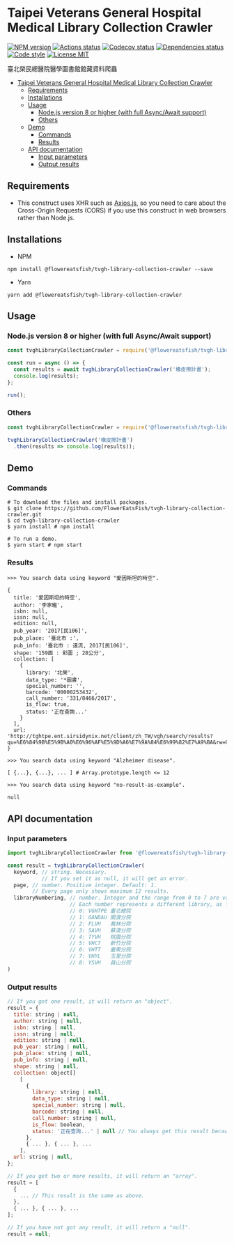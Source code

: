 # Taipei Veterans General Hospital Medical Library Collection Crawler

[![NPM version](https://img.shields.io/npm/v/@flowereatsfish/tvgh-library-collection-crawler.svg)](https://www.npmjs.com/package/@flowereatsfish/tvgh-library-collection-crawler)
[![Actions status](https://github.com/FlowerEatsFish/tvgh-library-collection-crawler/workflows/build/badge.svg?branch=master)](https://github.com/FlowerEatsFish/tvgh-library-collection-crawler/actions)
[![Codecov status](https://codecov.io/gh/FlowerEatsFish/tvgh-library-collection-crawler/branch/master/graph/badge.svg)](https://codecov.io/gh/FlowerEatsFish/tvgh-library-collection-crawler/commits)
[![Dependencies status](https://github.com/FlowerEatsFish/tvgh-library-collection-crawler/workflows/dependencies-status/badge.svg?branch=master)](https://github.com/FlowerEatsFish/tvgh-library-collection-crawler/actions)
[![Code style](https://img.shields.io/badge/code_style-prettier-ff69b4.svg)](https://prettier.io/)
[![License MIT](https://img.shields.io/badge/license-MIT-blue.svg)](https://opensource.org/licenses/MIT)

臺北榮民總醫院醫學圖書館館藏資料爬蟲

- [Taipei Veterans General Hospital Medical Library Collection Crawler](#Unofficial-Taipei-Veterans-General-Hospital-Medical-Library-Collection-Crawler)
  - [Requirements](#Requirements)
  - [Installations](#Installations)
  - [Usage](#Usage)
    - [Node.js version 8 or higher (with full Async/Await support)](#Nodejs-version-8-or-higher-with-full-AsyncAwait-support)
    - [Others](#Others)
  - [Demo](#Demo)
    - [Commands](#Commands)
    - [Results](#Results)
  - [API documentation](#API-documentation)
    - [Input parameters](#Input-parameters)
    - [Output results](#Output-results)

## Requirements

- This construct uses XHR such as [Axios.js](https://github.com/axios/axios), so you need to care about the Cross-Origin Requests (CORS) if you use this construct in web browsers rather than Node.js.

## Installations

- NPM

```shell
npm install @flowereatsfish/tvgh-library-collection-crawler --save
```

- Yarn

```shell
yarn add @flowereatsfish/tvgh-library-collection-crawler
```

## Usage

### Node.js version 8 or higher (with full Async/Await support)

```javascript
const tvghLibraryCollectionCrawler = require('@flowereatsfish/tvgh-library-collection-crawler');

const run = async () => {
  const results = await tvghLibraryCollectionCrawler('橡皮擦計畫');
  console.log(results);
};

run();
```

### Others

```javascript
const tvghLibraryCollectionCrawler = require('@flowereatsfish/tvgh-library-collection-crawler');

tvghLibraryCollectionCrawler('橡皮擦計畫')
  .then(results => console.log(results));
```

## Demo

### Commands

```shell
# To download the files and install packages.
$ git clone https://github.com/FlowerEatsFish/tvgh-library-collection-crawler.git
$ cd tvgh-library-collection-crawler
$ yarn install # npm install

# To run a demo.
$ yarn start # npm start
```

### Results

```shell
>>> You search data using keyword "愛因斯坦的時空".

{
  title: '愛因斯坦的時空',
  author: '李家維',
  isbn: null,
  issn: null,
  edition: null,
  pub_year: '2017[民106]',
  pub_place: '臺北市 :',
  pub_info: '臺北市 : 遠流, 2017[民106]',
  shape: '159面 : 彩圖 ; 28公分',
  collection: [
    {
      library: '北榮',
      data_type: '*圖書',
      special_number: '',
      barcode: '00000253432',
      call_number: '331/8466/2017',
      is_flow: true,
      status: '正在查詢...'
    }
  ],
  url: 'http://tghtpe.ent.sirsidynix.net/client/zh_TW/vgh/search/results?qu=%E6%84%9B%E5%9B%A0%E6%96%AF%E5%9D%A6%E7%9A%84%E6%99%82%E7%A9%BA&rw=0&lm=VGHTPE'
}
```

```shell
>>> You search data using keyword "Alzheimer disease".

[ {...}, {...}, ... ] # Array.prototype.length <= 12
```

```shell
>>> You search data using keyword "no-result-as-example".

null
```

## API documentation

### Input parameters

```javascript
import tvghLibraryCollectionCrawler from '@flowereatsfish/tvgh-library-collection-crawler';

const result = tvghLibraryCollectionCrawler(
  keyword, // string. Necessary.
           // If you set it as null, it will get an error.
  page, // number. Positive integer. Default: 1.
        // Every page only shows maximum 12 results.
  libraryNumbering, // number. Integer and the range from 0 to 7 are valid. Default: 0.
                    // Each number represents a different library, as follows:
                    // 0: VGHTPE 臺北總院
                    // 1: GANDAU 關渡分院
                    // 2: FLVH   鳳林分院
                    // 3: SAVH   蘇澳分院
                    // 4: TYVH   桃園分院
                    // 5: VHCT   新竹分院
                    // 6: VHTT   臺東分院
                    // 7: VHYL   玉里分院
                    // 8: YSVH   員山分院
)
```

### Output results

```javascript
// If you get one result, it will return an "object".
result = {
  title: string | null,
  author: string | null,
  isbn: string | null,
  issn: string | null,
  edition: string | null,
  pub_year: string | null,
  pub_place: string | null,
  pub_info: string | null,
  shape: string | null,
  collection: object[]
    [
      {
        library: string | null,
        data_type: string | null,
        special_number: string | null,
        barcode: string | null,
        call_number: string | null,
        is_flow: boolean,
        status: '正在查詢...' | null // You always get this result because the text is pre-rendering.
      },
      { ... }, { ... }, ...
    ],
  url: string | null,
};

// If you get two or more results, it will return an "array".
result = [
  {
    ... // This result is the same as above.
  },
  { ... }, { ... }, ...
];

// If you have not got any result, it will return a "null".
result = null;
```

